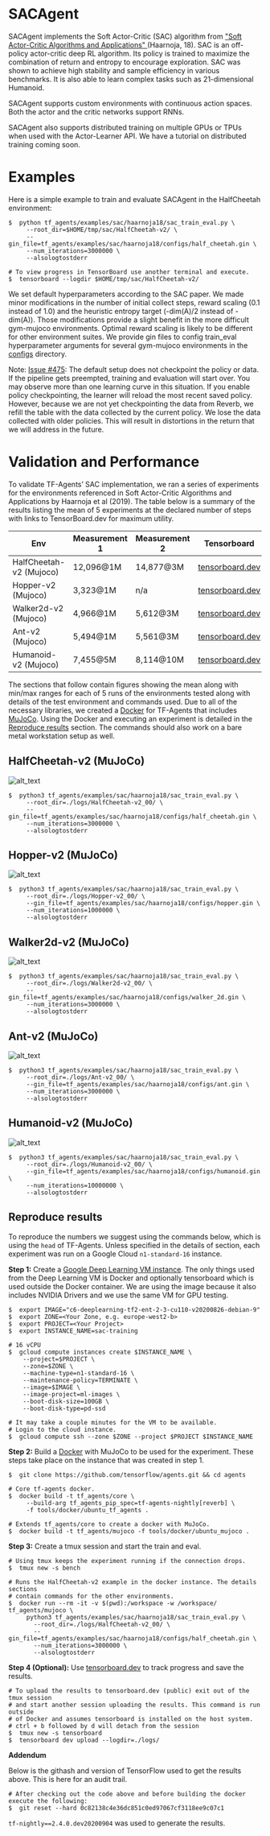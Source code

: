 # SACAgent

SACAgent implements the Soft Actor-Critic (SAC) algorithm from
["Soft Actor-Critic Algorithms and Applications" ](https://arxiv.org/abs/1812.05905)(Haarnoja,
18). SAC is an off-policy actor-critic deep RL algorithm. Its policy is trained
to maximize the combination of return and entropy to encourage exploration. SAC
was shown to achieve high stability and sample efficiency in various benchmarks.
It is also able to learn complex tasks such as 21-dimensional Humanoid.

SACAgent supports custom environments with continuous action spaces. Both the
actor and the critic networks support RNNs.

SACAgent also supports distributed training on multiple GPUs or TPUs when used
with the Actor-Learner API. We have a tutorial on distributed training coming
soon.

# Examples

Here is a simple example to train and evaluate SACAgent in the HalfCheetah
environment:

```shell
$  python tf_agents/examples/sac/haarnoja18/sac_train_eval.py \
     --root_dir=$HOME/tmp/sac/HalfCheetah-v2/ \
     --gin_file=tf_agents/examples/sac/haarnoja18/configs/half_cheetah.gin \
     --num_iterations=3000000 \
     --alsologtostderr

# To view progress in TensorBoard use another terminal and execute.
$  tensorboard --logdir $HOME/tmp/sac/HalfCheetah-v2/
```

We set default hyperparameters according to the SAC paper. We made minor
modifications in the number of initial collect steps, reward scaling (0.1
instead of 1.0) and the heuristic entropy target (-dim(A)/2 instead of -dim(A)).
Those modifications provide a slight benefit in the more difficult gym-mujoco
environments. Optimal reward scaling is likely to be different for other
environment suites. We provide gin files to config train_eval hyperparameter
arguments for several gym-mujoco environments in the
[configs](https://github.com/tensorflow/agents/tree/master/tf_agents/examples/sac/haarnoja18/configs)
directory.

Note: [Issue #475](https://github.com/tensorflow/agents/issues/475):
The default setup does not checkpoint the policy or data. If the pipeline gets
preempted, training and evaluation will start over. You may observe more than
one learning curve in this situation. If you enable policy checkpointing, the
learner will reload the most recent saved policy. However, because we are not
yet checkpointing the data from Reverb, we refill the table with the data
collected by the current policy. We lose the data collected with older policies.
This will result in distortions in the return that we will address in the future.

# Validation and Performance

To validate TF-Agents’ SAC implementation, we ran a series of experiments for
the environments referenced in Soft Actor-Critic Algorithms and Applications by
Haarnoja et al (2019). The table below is a summary of the results listing the
mean of 5 experiments at the declared number of steps with links to
TensorBoard.dev for maximum utility.

Env                     | Measurement 1 | Measurement 2 | Tensorboard
----------------------- | ------------- | ------------- | -----------
HalfCheetah-v2 (Mujoco) | 12,096@1M     | 14,877@3M     | [tensorboard.dev](https://tensorboard.dev/experiment/MD1SVkFARDKnwoqirHJ7Iw/#scalars&runSelectionState=eyJIYWxmQ2hlZXRhaC12Ml8wMC90cmFpbiI6ZmFsc2UsIkhhbGZDaGVldGFoLXYyXzAxL3RyYWluIjpmYWxzZSwiSGFsZkNoZWV0YWgtdjJfMDIvdHJhaW4iOmZhbHNlLCJIYWxmQ2hlZXRhaC12Ml8wMy90cmFpbiI6ZmFsc2UsIkhhbGZDaGVldGFoLXYyXzA0L3RyYWluIjpmYWxzZX0%3D)
Hopper-v2 (Mujoco)      | 3,323@1M      | n/a           | [tensorboard.dev](https://tensorboard.dev/experiment/Q3q2E5zXQmCVEFlS0EAHGA/#scalars&runSelectionState=eyJIb3BwZXItdjJfMDAvdHJhaW4iOmZhbHNlLCJIb3BwZXItdjJfMDEvdHJhaW4iOmZhbHNlLCJIb3BwZXItdjJfMDIvdHJhaW4iOmZhbHNlLCJIb3BwZXItdjJfMDMvdHJhaW4iOmZhbHNlLCJIb3BwZXItdjJfMDQvdHJhaW4iOmZhbHNlfQ%3D%3D)
Walker2d-v2 (Mujoco)    | 4,966@1M      | 5,612@3M      | [tensorboard.dev](https://tensorboard.dev/experiment/I3nq1OQ7QiqWXexD1KVaTg/#scalars&runSelectionState=eyJXYWxrZXIyZC12Ml8wNC9ldmFsIjp0cnVlLCJXYWxrZXIyZC12Ml8wNC90cmFpbiI6ZmFsc2UsIldhbGtlcjJkLXYyXzAyL3RyYWluIjpmYWxzZSwiV2Fsa2VyMmQtdjJfMDIvZXZhbCI6dHJ1ZSwiV2Fsa2VyMmQtdjJfMDEvdHJhaW4iOmZhbHNlLCJXYWxrZXIyZC12Ml8wMS9ldmFsIjp0cnVlLCJXYWxrZXIyZC12Ml8wMC90cmFpbiI6ZmFsc2UsIldhbGtlcjJkLXYyXzAwL2V2YWwiOnRydWUsIldhbGtlcjJkLXYyXzAzL2V2YWwiOnRydWUsIldhbGtlcjJkLXYyXzAzL3RyYWluIjpmYWxzZX0%3D)
Ant-v2 (Mujoco)         | 5,494@1M      | 5,561@3M      | [tensorboard.dev](https://tensorboard.dev/experiment/jsbkOQeERTmBOy0XoCMQcw/#scalars&runSelectionState=eyJBbnQtdjJfMDAvdHJhaW4iOmZhbHNlLCJBbnQtdjJfMDEvdHJhaW4iOmZhbHNlLCJBbnQtdjJfMDIvdHJhaW4iOmZhbHNlLCJBbnQtdjJfMDMvdHJhaW4iOmZhbHNlLCJBbnQtdjJfMDQvdHJhaW4iOmZhbHNlfQ%3D%3D)
Humanoid-v2 (Mujoco)    | 7,455@5M      | 8,114@10M     | [tensorboard.dev](https://tensorboard.dev/experiment/Xk9qg2cmRc2R2Mzr18LXgw/#scalars&runSelectionState=eyJIdW1hbm9pZC12Ml8wNC90cmFpbiI6ZmFsc2UsIkh1bWFub2lkLXYyXzAzL3RyYWluIjpmYWxzZSwiSHVtYW5vaWQtdjJfMDIvdHJhaW4iOmZhbHNlLCJIdW1hbm9pZC12Ml8wMS90cmFpbiI6ZmFsc2UsIkh1bWFub2lkLXYyXzAwL3RyYWluIjpmYWxzZX0%3D)

The sections that follow contain figures showing the mean along with min/max
ranges for each of 5 runs of the environments tested along with details of the
test environment and commands used. Due to all of the necessary libraries, we
created a
[Docker](https://github.com/tensorflow/agents/tree/master/tools/docker) for
TF-Agents that includes [MuJoCo](http://www.mujoco.org/). Using the Docker and
executing an experiment is detailed in the
[Reproduce results](#reproduce-results) section. The commands should also work
on a bare metal workstation setup as well.

## HalfCheetah-v2 (MuJoCo)

![alt_text](https://raw.githubusercontent.com/tensorflow/agents/master/docs/images/sac_readme/halfcheetah-v2_graph.png "HalfCheetah-v2 Mean and min/max graph.")

```shell
$  python3 tf_agents/examples/sac/haarnoja18/sac_train_eval.py \
     --root_dir=./logs/HalfCheetah-v2_00/ \
     --gin_file=tf_agents/examples/sac/haarnoja18/configs/half_cheetah.gin \
     --num_iterations=3000000 \
     --alsologtostderr
```

## Hopper-v2 (MuJoCo)

![alt_text](https://raw.githubusercontent.com/tensorflow/agents/master/docs/images/sac_readme/hopper-v2_graph.png "Hopper-v2 Mean and min/max graph.")

```shell
$  python3 tf_agents/examples/sac/haarnoja18/sac_train_eval.py \
     --root_dir=./logs/Hopper-v2_00/ \
     --gin_file=tf_agents/examples/sac/haarnoja18/configs/hopper.gin \
     --num_iterations=1000000 \
     --alsologtostderr
```

## Walker2d-v2 (MuJoCo)

![alt_text](https://raw.githubusercontent.com/tensorflow/agents/master/docs/images/sac_readme/walker2d-v2_graph.png "Walker2d-v2 Mean and min/max graph.")

```shell
$  python3 tf_agents/examples/sac/haarnoja18/sac_train_eval.py \
     --root_dir=./logs/Walker2d-v2_00/ \
     --gin_file=tf_agents/examples/sac/haarnoja18/configs/walker_2d.gin \
     --num_iterations=3000000 \
     --alsologtostderr
```

## Ant-v2 (MuJoCo)

![alt_text](https://raw.githubusercontent.com/tensorflow/agents/master/docs/images/sac_readme/ant-v2_graph.png "Ant-v2 Mean and min/max graph.")

```shell
$  python3 tf_agents/examples/sac/haarnoja18/sac_train_eval.py \
     --root_dir=./logs/Ant-v2_00/ \
     --gin_file=tf_agents/examples/sac/haarnoja18/configs/ant.gin \
     --num_iterations=3000000 \
     --alsologtostderr
```

## Humanoid-v2 (MuJoCo)

![alt_text](https://raw.githubusercontent.com/tensorflow/agents/master/docs/images/sac_readme/humanoid-v2_graph.png "Humanoid-v2 Mean and min/max graph.")

```shell
$  python3 tf_agents/examples/sac/haarnoja18/sac_train_eval.py \
     --root_dir=./logs/Humanoid-v2_00/ \
     --gin_file=tf_agents/examples/sac/haarnoja18/configs/humanoid.gin \
     --num_iterations=10000000 \
     --alsologtostderr
```

## Reproduce results

To reproduce the numbers we suggest using the commands below, which is using the
`head` of TF-Agents. Unless specified in the details of section, each experiment
was run on a Google Cloud `n1-standard-16` instance.

**Step 1:** Create a
[Google Deep Learning VM instance](https://cloud.google.com/ai-platform/deep-learning-vm/docs/tensorflow_start_instance).
The only things used from the Deep Learning VM is Docker and optionally
tensorboard which is used outside the Docker container. We are using the image
because it also includes NVIDIA Drivers and we use the same VM for GPU testing.

```shell
$  export IMAGE="c6-deeplearning-tf2-ent-2-3-cu110-v20200826-debian-9"
$  export ZONE=<Your Zone, e.g. europe-west2-b>
$  export PROJECT=<Your Project>
$  export INSTANCE_NAME=sac-training

# 16 vCPU
$  gcloud compute instances create $INSTANCE_NAME \
    --project=$PROJECT \
    --zone=$ZONE \
    --machine-type=n1-standard-16 \
    --maintenance-policy=TERMINATE \
    --image=$IMAGE \
    --image-project=ml-images \
    --boot-disk-size=100GB \
    --boot-disk-type=pd-ssd

# It may take a couple minutes for the VM to be available.
# Login to the cloud instance.
$  gcloud compute ssh --zone $ZONE --project $PROJECT $INSTANCE_NAME
```

**Step 2:** Build a
[Docker](https://github.com/tensorflow/agents/tree/master/tools/docker) with
MuJoCo to be used for the experiment. These steps take place on the instance
that was created in step 1.

```shell
$  git clone https://github.com/tensorflow/agents.git && cd agents

# Core tf-agents docker.
$  docker build -t tf_agents/core \
     --build-arg tf_agents_pip_spec=tf-agents-nightly[reverb] \
     -f tools/docker/ubuntu_tf_agents .

# Extends tf_agents/core to create a docker with MuJoCo.
$  docker build -t tf_agents/mujoco -f tools/docker/ubuntu_mujoco .
```

**Step 3:** Create a tmux session and start the train and eval.

```shell
# Using tmux keeps the experiment running if the connection drops.
$  tmux new -s bench

# Runs the HalfCheetah-v2 example in the docker instance. The details sections
# contain commands for the other environments.
$  docker run --rm -it -v $(pwd):/workspace -w /workspace/ tf_agents/mujoco \
     python3 tf_agents/examples/sac/haarnoja18/sac_train_eval.py \
       --root_dir=./logs/HalfCheetah-v2_00/ \
       --gin_file=tf_agents/examples/sac/haarnoja18/configs/half_cheetah.gin \
       --num_iterations=3000000 \
       --alsologtostderr
```

**Step 4 (Optional):** Use [tensorboard.dev](https://tensorboard.dev/) to track
progress and save the results.

```shell
# To upload the results to tensorboard.dev (public) exit out of the tmux session
# and start another session uploading the results. This command is run outside
# of Docker and assumes tensorboard is installed on the host system.
# ctrl + b followed by d will detach from the session
$  tmux new -s tensorboard
$  tensorboard dev upload --logdir=./logs/
```

**Addendum**

Below is the githash and version of TensorFlow used to get the results above.
This is here for an audit trail.

```shell
# After checking out the code above and before building the docker execute the following:
$  git reset --hard 0c82138c4e36dc851c0ed97067cf3118ee9c07c1
```

`tf-nightly==2.4.0.dev20200904` was used to generate the results.
